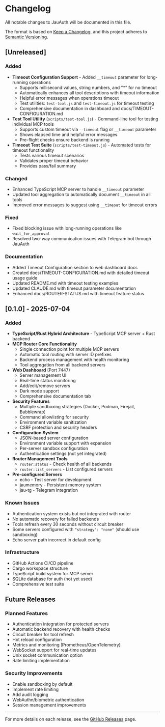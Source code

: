 # Changelog

All notable changes to JauAuth will be documented in this file.

The format is based on [Keep a Changelog](https://keepachangelog.com/en/1.0.0/),
and this project adheres to [Semantic Versioning](https://semver.org/spec/v2.0.0.html).

## [Unreleased]

### Added
- **Timeout Configuration Support** - Added `__timeout` parameter for long-running operations
  - Supports millisecond values, string numbers, and "*" for no timeout
  - Automatically enhances all tool descriptions with timeout information
  - Helpful error messages when operations timeout
  - Test utilities: `test-tool.js` and `test-timeout.js` for timeout testing
  - Comprehensive documentation in dashboard and docs/TIMEOUT-CONFIGURATION.md
- **Test Tool Utility** (`scripts/test-tool.js`) - Command-line tool for testing individual MCP tools
  - Supports custom timeout via `--timeout` flag or `__timeout` parameter
  - Shows elapsed time and helpful error messages
  - Pre-flight checks ensure backend is running
- **Timeout Test Suite** (`scripts/test-timeout.js`) - Automated tests for timeout functionality
  - Tests various timeout scenarios
  - Validates proper timeout behavior
  - Provides pass/fail summary

### Changed
- Enhanced TypeScript MCP server to handle `__timeout` parameter
- Updated tool aggregation to automatically document `__timeout` in all tools
- Improved error messages to suggest using `__timeout` for timeout errors

### Fixed
- Fixed blocking issue with long-running operations like `wait_for_approval`
- Resolved two-way communication issues with Telegram bot through JauAuth

### Documentation
- Added Timeout Configuration section to web dashboard docs
- Created docs/TIMEOUT-CONFIGURATION.md with detailed timeout usage guide
- Updated README.md with timeout testing examples
- Updated CLAUDE.md with timeout parameter documentation
- Enhanced docs/ROUTER-STATUS.md with timeout feature status

## [0.1.0] - 2025-07-04

### Added
- **TypeScript/Rust Hybrid Architecture** - TypeScript MCP server + Rust backend
- **MCP Router Core Functionality**
  - Single connection point for multiple MCP servers
  - Automatic tool routing with server ID prefixes
  - Backend process management with health monitoring
  - Tool aggregation from all backend servers
- **Web Dashboard** (Port 7447)
  - Server management UI
  - Real-time status monitoring
  - Add/edit/remove servers
  - Dark mode support
  - Comprehensive documentation tab
- **Security Features**
  - Multiple sandboxing strategies (Docker, Podman, Firejail, Bubblewrap)
  - Command allowlisting for security
  - Environment variable sanitization
  - CSRF protection and security headers
- **Configuration System**
  - JSON-based server configuration
  - Environment variable support with expansion
  - Per-server sandbox configuration
  - Authentication settings (not yet integrated)
- **Router Management Tools**
  - `router:status` - Check health of all backends
  - `router:list_servers` - List configured servers
- **Pre-configured Servers**
  - echo - Test server for development
  - jaumemory - Persistent memory system
  - jau-tg - Telegram integration

### Known Issues
- Authentication system exists but not integrated with router
- No automatic recovery for failed backends
- Tools refresh every 30 seconds without circuit breaker
- Some servers configured with `"strategy": "none"` (should use sandboxing)
- Echo server path incorrect in default config

### Infrastructure
- GitHub Actions CI/CD pipeline
- Cargo workspace structure
- TypeScript build system for MCP server
- SQLite database for auth (not yet used)
- Comprehensive test suite

## Future Releases

### Planned Features
- Authentication integration for protected servers
- Automatic backend recovery with health checks
- Circuit breaker for tool refresh
- Hot reload configuration
- Metrics and monitoring (Prometheus/OpenTelemetry)
- WebSocket support for real-time updates
- Unix socket communication option
- Rate limiting implementation

### Security Improvements
- Enable sandboxing by default
- Implement rate limiting
- Add audit logging
- WebAuthn/biometric authentication
- Session management improvements

---

For more details on each release, see the [GitHub Releases](https://github.com/yourusername/JauAuth/releases) page.